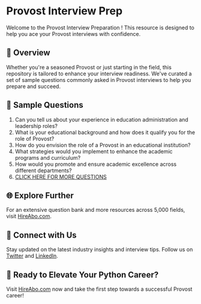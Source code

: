 # Provost Interview Prep

Welcome to the Provost Interview Preparation ! This resource is designed to help you ace your Provost interviews with confidence.

## 🚀 Overview

Whether you're a seasoned Provost or just starting in the field, this repository is tailored to enhance your interview readiness. We've curated a set of sample questions commonly asked in Provost interviews to help you prepare and succeed.

## 📝 Sample Questions

1. Can you tell us about your experience in education administration and leadership roles?
2. What is your educational background and how does it qualify you for the role of Provost?
3. How do you envision the role of a Provost in an educational institution?
4. What strategies would you implement to enhance the academic programs and curriculum?
5. How would you promote and ensure academic excellence across different departments?
6. [CLICK HERE FOR MORE QUESTIONS](https://hireabo.com/job/4_1_14/Provost)

## 🌐 Explore Further

For an extensive question bank and more resources across 5,000 fields, visit [HireAbo.com](https://www.hireabo.com).

## 📱 Connect with Us

Stay updated on the latest industry insights and interview tips. Follow us on [Twitter](https://twitter.com/hireabo) and [LinkedIn](https://www.linkedin.com/in/hire-abo-3609972a8/).

## 🚀 Ready to Elevate Your Python Career?

Visit [HireAbo.com](https://www.hireabo.com) now and take the first step towards a successful Provost career!